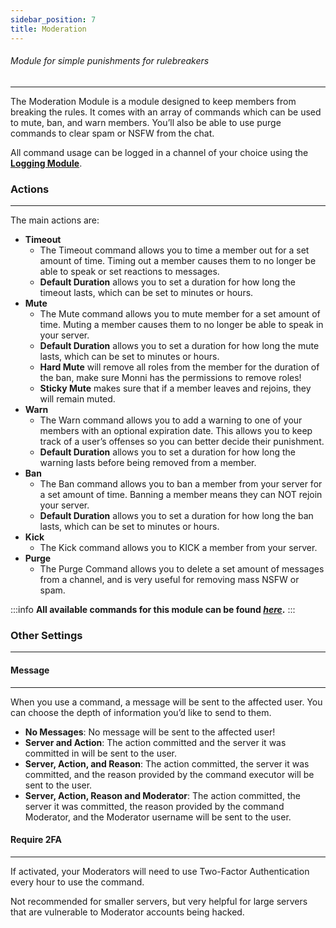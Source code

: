 ```yaml
---
sidebar_position: 7
title: Moderation
---
```

###### Module for simple punishments for rulebreakers
***
The Moderation Module is a module designed to keep members from breaking the rules. It comes with an array of commands which can be used to mute, ban, and warn members. You’ll also be able to use purge commands to clear spam or NSFW from the chat.

All command usage can be logged in a channel of your choice using the [**Logging Module**](logging).
### Actions
---
The main actions are:

- **Timeout**
	- The Timeout command allows you to time a member out for a set amount of time. Timing out a member causes them to no longer be able to speak or set reactions to messages.
	- **Default Duration** allows you to set a duration for how long the timeout lasts, which can be set to minutes or hours.
- **Mute**
	- The Mute command allows you to mute member for a set amount of time. Muting a member causes them to no longer be able to speak in your server.
	- **Default Duration** allows you to set a duration for how long the mute lasts, which can be set to minutes or hours.
	- **Hard Mute** will remove all roles from the member for the duration of the ban, make sure Monni has the permissions to remove roles!
	- **Sticky Mute** makes sure that if a member leaves and rejoins, they will remain muted.
- **Warn**
	- The Warn command allows you to add a warning to one of your members with an optional expiration date. This allows you to keep track of a user’s offenses so you can better decide their punishment.
	- **Default Duration** allows you to set a duration for how long the warning lasts before being removed from a member.
- **Ban**
	- The Ban command allows you to ban a member from your server for a set amount of time. Banning a member means they can NOT rejoin your server.
	- **Default Duration** allows you to set a duration for how long the ban lasts, which can be set to minutes or hours.
- **Kick**
	- The Kick command allows you to KICK a member from your server.
- **Purge**
	- The Purge Command allows you to delete a set amount of messages from a channel, and is very useful for removing mass NSFW or spam.

:::info
**All available commands for this module can be found [*here*](/commands/slash/moderation/moderation-commands).**
:::

### Other Settings
---
#### Message
---
When you use a command, a message will be sent to the affected user. You can choose the depth of information you’d like to send to them.
- **No Messages**: No message will be sent to the affected user!
- **Server and Action**: The action committed and the server it was committed in will be sent to the user.
- **Server, Action, and Reason**: The action committed, the server it was committed, and the reason provided by the command executor will be sent to the user.
- **Server, Action, Reason and Moderator**: The action committed, the server it was committed, the reason provided by the command Moderator, and the Moderator username will be sent to the user.
#### Require 2FA
---
If activated, your Moderators will need to use Two-Factor Authentication every hour to use the command.

Not recommended for smaller servers, but very helpful for large servers that are vulnerable to Moderator accounts being hacked.














